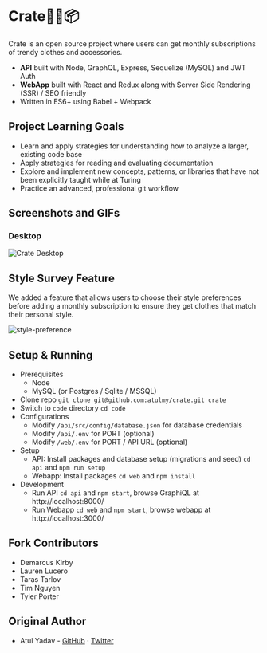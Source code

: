 # Crate👕👖📦

Crate is an open source project where users can get monthly subscriptions of trendy clothes and accessories.
- **API** built with Node, GraphQL, Express, Sequelize (MySQL) and JWT Auth
- **WebApp** built with React and Redux along with Server Side Rendering (SSR) / SEO friendly
- Written in ES6+ using Babel + Webpack

## Project Learning Goals
- Learn and apply strategies for understanding how to analyze a larger, existing code base
- Apply strategies for reading and evaluating documentation
- Explore and implement new concepts, patterns, or libraries that have not been explicitly taught while at Turing
- Practice an advanced, professional git workflow

## Screenshots and GIFs

### Desktop
![Crate Desktop](https://raw.githubusercontent.com/atulmy/atulmy.github.io/master/images/crate/desktop-all-with-link.png)

## Style Survey Feature
We added a feature that allows users to choose their style preferences before adding a monthly subscription to ensure they get clothes that match their personal style.

![style-preference](https://user-images.githubusercontent.com/53014933/87314931-15c2e000-c4e1-11ea-892b-7f86d5284e35.gif)

## Setup & Running
- Prerequisites
  - Node
  - MySQL (or Postgres / Sqlite / MSSQL)
- Clone repo `git clone git@github.com:atulmy/crate.git crate`
- Switch to `code` directory `cd code`
- Configurations
  - Modify `/api/src/config/database.json` for database credentials
  - Modify `/api/.env` for PORT (optional)
  - Modify `/web/.env` for PORT / API URL (optional)
- Setup
  - API: Install packages and database setup (migrations and seed) `cd api` and `npm run setup`
  - Webapp: Install packages `cd web` and `npm install`
- Development
  - Run API `cd api` and `npm start`, browse GraphiQL at http://localhost:8000/
  - Run Webapp `cd web` and `npm start`, browse webapp at http://localhost:3000/

## Fork Contributors
- Demarcus Kirby
- Lauren Lucero
- Taras Tarlov
- Tim Nguyen
- Tyler Porter

## Original Author
- Atul Yadav - [GitHub](https://github.com/atulmy) · [Twitter](https://twitter.com/atulmy)
